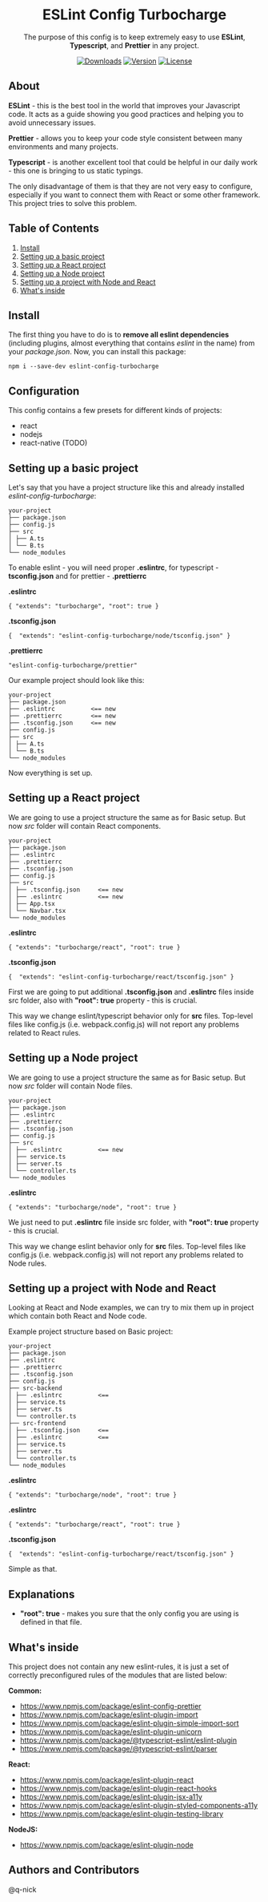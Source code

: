 <div align="center">
  <h1>ESLint Config Turbocharge</h1>
  <p>The purpose of this config is to keep extremely easy to use <b>ESLint</b>, <b>Typescript</b>, and <b>Prettier</b> in any project.</p>

<a href="https://www.npmjs.com/package/eslint-config-turbocharge"><img src="https://img.shields.io/npm/dm/eslint-config-turbocharge.svg" alt="Downloads"></a> <a href="https://www.npmjs.com/package/eslint-config-turbocharge"><img src="https://img.shields.io/npm/v/eslint-config-turbocharge.svg" alt="Version"></a> <a href="https://www.npmjs.com/package/eslint-config-turbocharge"><img src="https://img.shields.io/npm/l/eslint-config-turbocharge.svg" alt="License"></a>

</div>

## About

**ESLint** - this is the best tool in the world that improves your Javascript code. It acts as a guide showing you good practices and helping you to avoid unnecessary issues.

**Prettier** - allows you to keep your code style consistent between many environments and many projects.

**Typescript** - is another excellent tool that could be helpful in our daily work - this one is bringing to us static typings.

The only disadvantage of them is that they are not very easy to configure, especially if you want to connect them with React or some other framework. This project tries to solve this problem.

## Table of Contents

1. [Install](#install)
2. [Setting up a basic project](#setting-up-a-basic-project)
3. [Setting up a React project](#setting-up-a-react-project)
4. [Setting up a Node project](#setting-up-a-node-project)
5. [Setting up a project with Node and React](#setting-up-a-project-with-node-and-react)
6. [What's inside](#whats-inside)

## Install

The first thing you have to do is to **remove all eslint dependencies** (including plugins, almost everything that contains _eslint_ in the name) from your _package.json_.
Now, you can install this package:

```
npm i --save-dev eslint-config-turbocharge
```

## Configuration

This config contains a few presets for different kinds of projects:

- react
- nodejs
- react-native (TODO)

## Setting up a basic project

Let's say that you have a project structure like this and already installed _eslint-config-turbocharge_:

```
your-project
├── package.json
├── config.js
├── src
│ ├── A.ts
│ └── B.ts
└── node_modules
```

To enable eslint - you will need proper **.eslintrc**, for typescript - **tsconfig.json** and for prettier - **.prettierrc**

**.eslintrc**

```
{ "extends": "turbocharge", "root": true }
```

**.tsconfig.json**

```
{  "extends": "eslint-config-turbocharge/node/tsconfig.json" }
```

**.prettierrc**

```
"eslint-config-turbocharge/prettier"
```

Our example project should look like this:

```
your-project
├── package.json
├── .eslintrc          <== new
├── .prettierrc        <== new
├── .tsconfig.json     <== new
├── config.js
├── src
│ ├── A.ts
│ └── B.ts
└── node_modules
```

Now everything is set up.

## Setting up a React project

We are going to use a project structure the same as for Basic setup. But now _src_ folder will contain React components.

```
your-project
├── package.json
├── .eslintrc
├── .prettierrc
├── .tsconfig.json
├── config.js
├── src
│ ├── .tsconfig.json     <== new
│ ├── .eslintrc          <== new
│ ├── App.tsx
│ └── Navbar.tsx
└── node_modules
```

**.eslintrc**

```
{ "extends": "turbocharge/react", "root": true }
```

**.tsconfig.json**

```
{  "extends": "eslint-config-turbocharge/react/tsconfig.json" }
```

First we are going to put additional **.tsconfig.json** and **.eslintrc** files inside src folder, also with **"root": true** property - this is crucial.

This way we change eslint/typescript behavior only for **src** files. Top-level files like config.js (i.e. webpack.config.js) will not report any problems related to React rules.

## Setting up a Node project

We are going to use a project structure the same as for Basic setup. But now _src_ folder will contain Node files.

```
your-project
├── package.json
├── .eslintrc
├── .prettierrc
├── .tsconfig.json
├── config.js
├── src
│ ├── .eslintrc          <== new
│ ├── service.ts
│ ├── server.ts
│ └── controller.ts
└── node_modules
```

**.eslintrc**

```
{ "extends": "turbocharge/node", "root": true }
```

We just need to put **.eslintrc** file inside src folder, with **"root": true** property - this is crucial.

This way we change eslint behavior only for **src** files. Top-level files like config.js (i.e. webpack.config.js) will not report any problems related to Node rules.

## Setting up a project with Node and React

Looking at React and Node examples, we can try to mix them up in project which contain both React and Node code.

Example project structure based on Basic project:

```
your-project
├── package.json
├── .eslintrc
├── .prettierrc
├── .tsconfig.json
├── config.js
├── src-backend
│ ├── .eslintrc          <==
│ ├── service.ts
│ ├── server.ts
│ └── controller.ts
├── src-frontend
│ ├── .tsconfig.json     <==
│ ├── .eslintrc          <==
│ ├── service.ts
│ ├── server.ts
│ └── controller.ts
└── node_modules
```

**.eslintrc**

```
{ "extends": "turbocharge/node", "root": true }
```

**.eslintrc**

```
{ "extends": "turbocharge/react", "root": true }
```

**.tsconfig.json**

```
{  "extends": "eslint-config-turbocharge/react/tsconfig.json" }
```

Simple as that.

## Explanations

- **"root": true** - makes you sure that the only config you are using is defined in that file.

## What's inside

This project does not contain any new eslint-rules, it is just a set of correctly preconfigured rules of the modules that are listed below:

**Common:**

- https://www.npmjs.com/package/eslint-config-prettier
- https://www.npmjs.com/package/eslint-plugin-import
- https://www.npmjs.com/package/eslint-plugin-simple-import-sort
- https://www.npmjs.com/package/eslint-plugin-unicorn
- https://www.npmjs.com/package/@typescript-eslint/eslint-plugin
- https://www.npmjs.com/package/@typescript-eslint/parser

**React:**

- https://www.npmjs.com/package/eslint-plugin-react
- https://www.npmjs.com/package/eslint-plugin-react-hooks
- https://www.npmjs.com/package/eslint-plugin-jsx-a11y
- https://www.npmjs.com/package/eslint-plugin-styled-components-a11y
- https://www.npmjs.com/package/eslint-plugin-testing-library

**NodeJS:**

- https://www.npmjs.com/package/eslint-plugin-node

## Authors and Contributors

@q-nick
